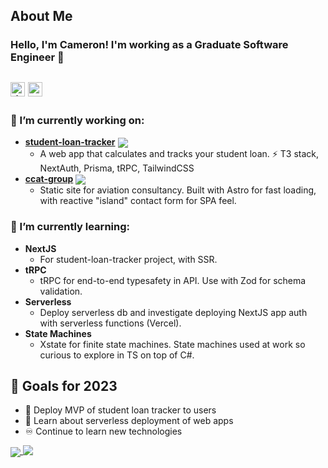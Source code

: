 ## About Me
### Hello, I'm Cameron! I'm working as a Graduate Software Engineer 👋
 <a href="https://www.linkedin.com/in/cameron-mackenzie1999/" target="_blank"><img alt="linkedin | LinkedIn" height="23px" src="https://img.shields.io/badge/LinkedIn-0077B5?style=for-the-badge&logo=linkedin&logoColor=white" /></a> <a href="https://www.cameronmackenzie.dev" target="_blank"><img alt="website link" height="23px" src="https://img.shields.io/badge/Website-10b981?style=for-the-badge&logo=&logoColor=white" /></a>  
---
### 🔭 I’m currently working on:
- [**student-loan-tracker**](https://github.com/CameronMackenzie99/student-loan-tracker) <img align="center" src="https://img.shields.io/badge/Next.js-000000.svg?style=for-the-badge&logo=nextdotjs&logoColor=white" />
	- A web app that calculates and tracks your student loan. ⚡ T3 stack, NextAuth, Prisma, tRPC, TailwindCSS 
- [**ccat-group**](https://github.com/CameronMackenzie99/ccatgroup) <img align="center" src="https://img.shields.io/badge/Astro-FF5D01.svg?style=for-the-badge&logo=Astro&logoColor=white" />
 	- Static site for aviation consultancy. Built with Astro for fast loading, with reactive "island" contact form for SPA feel.
### 🌱 I’m currently learning:
- **NextJS**
	- For student-loan-tracker project, with SSR.
- **tRPC**
	- tRPC for end-to-end typesafety in API. Use with Zod for schema validation.
- **Serverless**
	- Deploy serverless db and investigate deploying NextJS app auth with serverless functions (Vercel).
- **State Machines**
	- Xstate for finite state machines. State machines used at work so curious to explore in TS on top of C#.
## 🥅 Goals for 2023
- 🔳 Deploy MVP of student loan tracker to users
- 🔳 Learn about serverless deployment of web apps
- ♾️ Continue to learn new technologies

<a href="https://github.com/anuraghazra/github-readme-stats">
  <img align="center" src="https://github-readme-stats.vercel.app/api?username=CameronMackenzie99&theme=dark&show_icons=true" />
</a>
<a href="https://github.com/anuraghazra/github-readme-stats">
  <img align="top" src="https://github-readme-stats.vercel.app/api/top-langs/?username=CameronMackenzie99&hide=html&layout=compact&theme=dark" />
</a>
<!--
**CameronMackenzie99/CameronMackenzie99** is a ✨ _special_ ✨ repository because its `README.md` (this file) appears on your GitHub profile.

Here are some ideas to get you started:

- 🔭 I’m currently working on ...
- 🌱 I’m currently learning ...
- 👯 I’m looking to collaborate on ...
- 🤔 I’m looking for help with ...
- 💬 Ask me about ...
- 📫 How to reach me: ...
- 😄 Pronouns: ...
- ⚡ Fun fact: ...
-->
